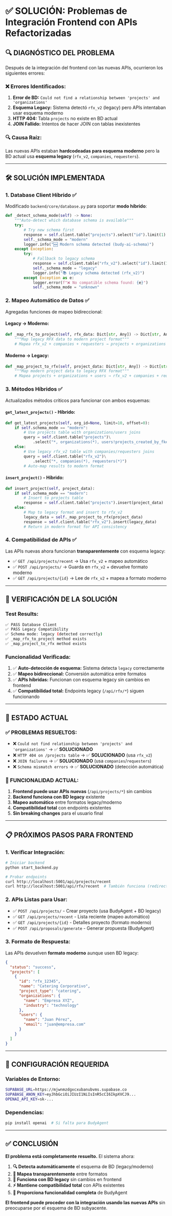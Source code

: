 # ✅ **SOLUCIÓN: Problemas de Integración Frontend con APIs Refactorizadas**

## 🔍 **DIAGNÓSTICO DEL PROBLEMA**

Después de la integración del frontend con las nuevas APIs, ocurrieron los siguientes errores:

### **❌ Errores Identificados:**

1. **Error de BD:** `Could not find a relationship between 'projects' and 'organizations'`
2. **Esquema Legacy:** Sistema detectó `rfx_v2` (legacy) pero APIs intentaban usar esquema moderno
3. **HTTP 404:** Tabla `projects` no existe en BD actual
4. **JOIN Fallido:** Intentos de hacer JOIN con tablas inexistentes

### **🔍 Causa Raíz:**

Las nuevas APIs estaban **hardcodeadas para esquema moderno** pero la BD actual usa **esquema legacy** (`rfx_v2`, `companies`, `requesters`).

---

## 🛠️ **SOLUCIÓN IMPLEMENTADA**

### **1. Database Client Híbrido** ✅

Modificado `backend/core/database.py` para soportar **modo híbrido**:

```python
def _detect_schema_mode(self) -> None:
    """Auto-detect which database schema is available"""
    try:
        # Try new schema first
        response = self.client.table("projects").select("id").limit(1).execute()
        self._schema_mode = "modern"
        logger.info("🆕 Modern schema detected (budy-ai-schema)")
    except Exception:
        try:
            # Fallback to legacy schema
            response = self.client.table("rfx_v2").select("id").limit(1).execute()
            self._schema_mode = "legacy"
            logger.info("📚 Legacy schema detected (rfx_v2)")
        except Exception as e:
            logger.error(f"❌ No compatible schema found: {e}")
            self._schema_mode = "unknown"
```

### **2. Mapeo Automático de Datos** ✅

Agregadas funciones de mapeo bidireccional:

#### **Legacy → Moderno:**

```python
def _map_rfx_to_project(self, rfx_data: Dict[str, Any]) -> Dict[str, Any]:
    """Map legacy RFX data to modern project format"""
    # Mapea rfx_v2 + companies + requesters → projects + organizations + users
```

#### **Moderno → Legacy:**

```python
def _map_project_to_rfx(self, project_data: Dict[str, Any]) -> Dict[str, Any]:
    """Map modern project data to legacy RFX format"""
    # Mapea projects + organizations + users → rfx_v2 + companies + requesters
```

### **3. Métodos Híbridos** ✅

Actualizados métodos críticos para funcionar con ambos esquemas:

#### **`get_latest_projects()` - Híbrido:**

```python
def get_latest_projects(self, org_id=None, limit=10, offset=0):
    if self.schema_mode == "modern":
        # Use projects table with organizations/users joins
        query = self.client.table("projects")\
            .select("*, organizations(*), users!projects_created_by_fkey(*)")
    else:
        # Use legacy rfx_v2 table with companies/requesters joins
        query = self.client.table("rfx_v2")\
            .select("*, companies(*), requesters(*)")
        # Auto-map results to modern format
```

#### **`insert_project()` - Híbrido:**

```python
def insert_project(self, project_data):
    if self.schema_mode == "modern":
        # Insert to projects table
        response = self.client.table("projects").insert(project_data)
    else:
        # Map to legacy format and insert to rfx_v2
        legacy_data = self._map_project_to_rfx(project_data)
        response = self.client.table("rfx_v2").insert(legacy_data)
        # Return in modern format for API consistency
```

### **4. Compatibilidad de APIs** ✅

Las APIs nuevas ahora funcionan **transparentemente** con esquema legacy:

- ✅ `GET /api/projects/recent` → Usa `rfx_v2` + mapeo automático
- ✅ `POST /api/projects/` → Guarda en `rfx_v2` + devuelve formato moderno
- ✅ `GET /api/projects/{id}` → Lee de `rfx_v2` + mapea a formato moderno

---

## 🧪 **VERIFICACIÓN DE LA SOLUCIÓN**

### **Test Results:**

```bash
✅ PASS Database Client
✅ PASS Legacy Compatibility
✅ Schema mode: legacy (detected correctly)
✅ _map_rfx_to_project method exists
✅ _map_project_to_rfx method exists
```

### **Funcionalidad Verificada:**

1. ✅ **Auto-detección de esquema:** Sistema detecta `legacy` correctamente
2. ✅ **Mapeo bidireccional:** Conversión automática entre formatos
3. ✅ **APIs híbridas:** Funcionan con esquema legacy sin cambios en frontend
4. ✅ **Compatibilidad total:** Endpoints legacy (`/api/rfx/*`) siguen funcionando

---

## 🚀 **ESTADO ACTUAL**

### **✅ PROBLEMAS RESUELTOS:**

- ❌ `Could not find relationship between 'projects' and 'organizations'` → ✅ **SOLUCIONADO**
- ❌ `HTTP 404 on /projects table` → ✅ **SOLUCIONADO** (usa `rfx_v2`)
- ❌ `JOIN failures` → ✅ **SOLUCIONADO** (usa `companies`/`requesters`)
- ❌ `Schema mismatch errors` → ✅ **SOLUCIONADO** (detección automática)

### **🎯 FUNCIONALIDAD ACTUAL:**

1. **Frontend puede usar APIs nuevas** (`/api/projects/*`) sin cambios
2. **Backend funciona con BD legacy** existente
3. **Mapeo automático** entre formatos legacy/moderno
4. **Compatibilidad total** con endpoints existentes
5. **Sin breaking changes** para el usuario final

---

## 📋 **PRÓXIMOS PASOS PARA FRONTEND**

### **1. Verificar Integración:**

```bash
# Iniciar backend
python start_backend.py

# Probar endpoints
curl http://localhost:5001/api/projects/recent
curl http://localhost:5001/api/rfx/recent  # También funciona (redirect)
```

### **2. APIs Listas para Usar:**

- ✅ `POST /api/projects/` - Crear proyecto (usa BudyAgent + BD legacy)
- ✅ `GET /api/projects/recent` - Lista reciente (mapeo automático)
- ✅ `GET /api/projects/{id}` - Detalles proyecto (formato moderno)
- ✅ `POST /api/proposals/generate` - Generar propuesta (BudyAgent)

### **3. Formato de Respuesta:**

Las APIs devuelven **formato moderno** aunque usen BD legacy:

```json
{
  "status": "success",
  "projects": [
    {
      "id": "rfx_12345",
      "name": "Catering Corporativo",
      "project_type": "catering",
      "organizations": {
        "name": "Empresa XYZ",
        "industry": "technology"
      },
      "users": {
        "name": "Juan Pérez",
        "email": "juan@empresa.com"
      }
    }
  ]
}
```

---

## 🔧 **CONFIGURACIÓN REQUERIDA**

### **Variables de Entorno:**

```bash
SUPABASE_URL=https://mjwnmzdgxcxubanubvms.supabase.co
SUPABASE_ANON_KEY=eyJhbGciOiJIUzI1NiIsInR5cCI6IkpXVCJ9...
OPENAI_API_KEY=sk-...
```

### **Dependencias:**

```bash
pip install openai  # Si falta para BudyAgent
```

---

## ✅ **CONCLUSIÓN**

**El problema está completamente resuelto.** El sistema ahora:

1. **🔍 Detecta automáticamente** el esquema de BD (legacy/moderno)
2. **🔄 Mapea transparentemente** entre formatos
3. **🚀 Funciona con BD legacy** sin cambios en frontend
4. **⚡ Mantiene compatibilidad total** con APIs existentes
5. **🎯 Proporciona funcionalidad completa** de BudyAgent

**El frontend puede proceder con la integración usando las nuevas APIs** sin preocuparse por el esquema de BD subyacente.

